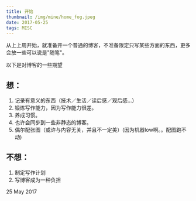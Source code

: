 ```yaml
---
title: 开始
thumbnail: /img/mine/home_fog.jpeg
date: 2017-05-25
tags: MISC
---
```


从上上周开始，就准备开一个普通的博客，不准备限定只写某些方面的东西，更多会放一些可以说是"随笔"。

以下是对博客的一些期望
## 想：
1. 记录有意义的东西（技术／生活／读后感／观后感...）
2. 锻炼写作能力，因为写作能力很差。
3. 养成习惯。
4. 也许会同步到一些非静态的博客。
5. 偶尔配张图（或许与内容无关，并且不一定美）(因为机器low啊。。配图跑不动)

## 不想：
1. 制定写作计划
2. 写博客成为一种负担

25 May 2017